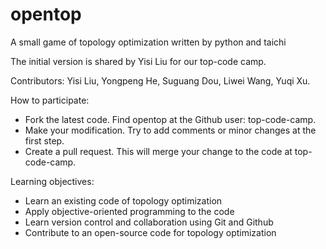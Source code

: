 # opentop

A small game of topology optimization written by python and taichi

The initial version is shared by Yisi Liu for our top-code camp.

Contributors: Yisi Liu, Yongpeng He, Suguang Dou, Liwei Wang, Yuqi Xu.

How to participate:
- Fork the latest code. Find opentop at the Github user: top-code-camp.
- Make your modification. Try to add comments or minor changes at the first step.
- Create a pull request. This will merge your change to the code at top-code-camp.

Learning objectives:
- Learn an existing code of topology optimization
- Apply objective-oriented programming to the code
- Learn version control and collaboration using Git and Github
- Contribute to an open-source code for topology optimization